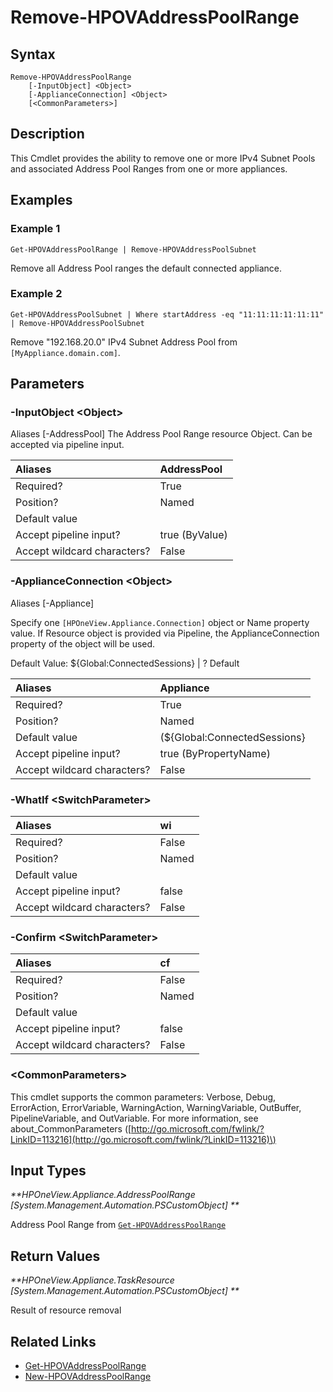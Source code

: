 ﻿---
description: 
---

# Remove-HPOVAddressPoolRange

## Syntax

```text
Remove-HPOVAddressPoolRange
    [-InputObject] <Object>
    [-ApplianceConnection] <Object>
    [<CommonParameters>]
```

## Description

This Cmdlet provides the ability to remove one or more IPv4 Subnet Pools and associated Address Pool Ranges from one or more appliances.
## Examples

###  Example 1 

```text
Get-HPOVAddressPoolRange | Remove-HPOVAddressPoolSubnet

```

Remove all Address Pool ranges the default connected appliance.

###  Example 2 

```text
Get-HPOVAddressPoolSubnet | Where startAddress -eq "11:11:11:11:11:11" | Remove-HPOVAddressPoolSubnet

```

Remove "192.168.20.0" IPv4 Subnet Address Pool from `[MyAppliance.domain.com]`.

## Parameters

### -InputObject &lt;Object&gt;

Aliases [-AddressPool]
The Address Pool Range resource Object.  Can be accepted via pipeline input.

| Aliases | AddressPool |
| :--- | :--- |
| Required? | True |
| Position? | Named |
| Default value |  |
| Accept pipeline input? | true (ByValue) |
| Accept wildcard characters? | False |

### -ApplianceConnection &lt;Object&gt;

Aliases [-Appliance]

Specify one `[HPOneView.Appliance.Connection]` object or Name property value. If Resource object is provided via Pipeline, the ApplianceConnection property of the object will be used.

Default Value: ${Global:ConnectedSessions} | ? Default

| Aliases | Appliance |
| :--- | :--- |
| Required? | True |
| Position? | Named |
| Default value | (${Global:ConnectedSessions} | ? Default) |
| Accept pipeline input? | true (ByPropertyName) |
| Accept wildcard characters? | False |

### -WhatIf &lt;SwitchParameter&gt;



| Aliases | wi |
| :--- | :--- |
| Required? | False |
| Position? | Named |
| Default value |  |
| Accept pipeline input? | false |
| Accept wildcard characters? | False |

### -Confirm &lt;SwitchParameter&gt;



| Aliases | cf |
| :--- | :--- |
| Required? | False |
| Position? | Named |
| Default value |  |
| Accept pipeline input? | false |
| Accept wildcard characters? | False |

### &lt;CommonParameters&gt;

This cmdlet supports the common parameters: Verbose, Debug, ErrorAction, ErrorVariable, WarningAction, WarningVariable, OutBuffer, PipelineVariable, and OutVariable. For more information, see about\_CommonParameters \([http://go.microsoft.com/fwlink/?LinkID=113216](http://go.microsoft.com/fwlink/?LinkID=113216)\)

## Input Types

_**HPOneView.Appliance.AddressPoolRange [System.Management.Automation.PSCustomObject]
**_

Address Pool Range from [`Get-HPOVAddressPoolRange`](get-hpovaddresspoolrange.md)


## Return Values

_**HPOneView.Appliance.TaskResource [System.Management.Automation.PSCustomObject]
**_

Result of resource removal

## Related Links

* [Get-HPOVAddressPoolRange](get-hpovaddresspoolrange.md)
* [New-HPOVAddressPoolRange](new-hpovaddresspoolrange.md)
